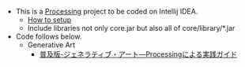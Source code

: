 * This is a [Processing](https://processing.org/) project to be coded on Intellij IDEA.
  * [How to setup](https://blog.klingt.net/posts/processing-2-in-intellij-idea-14/)
  * Include libraries not only core.jar but also all of core/library/*.jar
* Code follows below.
  * Generative Art
    * [普及版-ジェネラティブ・アート―Processingによる実践ガイド](http://www.amazon.co.jp/%E6%99%AE%E5%8F%8A%E7%89%88-%E3%82%B8%E3%82%A7%E3%83%8D%E3%83%A9%E3%83%86%E3%82%A3%E3%83%96%E3%83%BB%E3%82%A2%E3%83%BC%E3%83%88%E2%80%95Processing%E3%81%AB%E3%82%88%E3%82%8B%E5%AE%9F%E8%B7%B5%E3%82%AC%E3%82%A4%E3%83%89-%E3%83%9E%E3%83%83%E3%83%88%E3%83%BB%E3%83%94%E3%82%A2%E3%82%BD%E3%83%B3/dp/4861009634)
